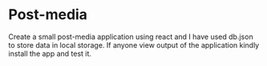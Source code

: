 # Post-media
Create a small post-media application using react and I have used db.json to store data in local storage. If anyone view output of the application kindly install the app and test it.
